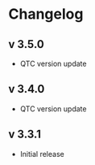 # Changelog
## v 3.5.0
- QTC version update
## v 3.4.0
- QTC version update
## v 3.3.1
- Initial release
